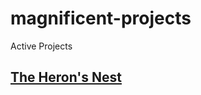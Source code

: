 # magnificent-projects
Active Projects


## [The Heron's Nest](https://github.com/Underground-Railroad/magnificent-projects/blob/main/heronsNest.md)
